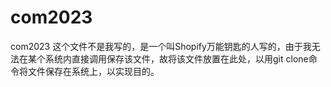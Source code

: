 # com2023
com2023
这个文件不是我写的，是一个叫Shopify万能钥匙的人写的，由于我无法在某个系统内直接调用保存该文件，故将该文件放置在此处，以用git clone命令将文件保存在系统上，以实现目的。
